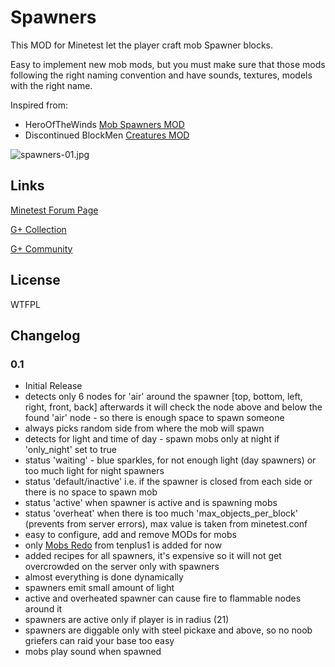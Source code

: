 # Spawners #
This MOD for Minetest let the player craft mob Spawner blocks.

Easy to implement new mob mods, but you must make sure that those mods following the right naming convention and have sounds, textures, models with the right name.

Inspired from:

* HeroOfTheWinds [Mob Spawners MOD](https://forum.minetest.net/viewtopic.php?f=9&t=10555)
* Discontinued BlockMen [Creatures MOD](https://github.com/BlockMen/creatures)

![spawners-01.jpg](https://bitbucket.org/repo/y69Me7/images/2710670485-spawners-01.jpg)

## Links ##
[Minetest Forum Page](https://forum.minetest.net/viewtopic.php?f=10&t=13727)

[G+ Collection](https://plus.google.com/collection/06fEx)

[G+ Community](https://plus.google.com/communities/105201070842404099845)

## License ##
WTFPL

## Changelog ##
### 0.1 ###
* Initial Release
* detects only 6 nodes for 'air' around the spawner [top, bottom, left, right, front, back] afterwards it will check the node above and below the found 'air' node - so there is enough space to spawn someone
* always picks random side from where the mob will spawn
* detects for light and time of day - spawn mobs only at night if 'only_night' set to true
* status 'waiting' - blue sparkles, for not enough light (day spawners) or too much light for night spawners
* status 'default/inactive' i.e. if the spawner is closed from each side or there is no space to spawn mob
* status 'active' when spawner is active and is spawning mobs
* status 'overheat' when there is too much 'max_objects_per_block' (prevents from server errors), max value is taken from minetest.conf
* easy to configure, add and remove MODs for mobs
* only [Mobs Redo](https://github.com/tenplus1/mobs) from tenplus1 is added for now
* added recipes for all spawners, it's expensive so it will not get overcrowded on the server only with spawners 
* almost everything is done dynamically
* spawners emit small amount of light
* active and overheated spawner can cause fire to flammable nodes around it
* spawners are active only if player is in radius (21)
* spawners are diggable only with steel pickaxe and above, so no noob griefers can raid your base too easy
* mobs play sound when spawned